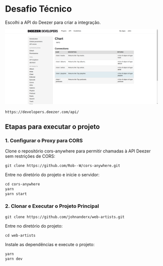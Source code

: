 # Desafio Técnico

Escolhi a API do Deezer para criar a integração.

<img src='./assets/api.png' alt='api photo'>

```
https://developers.deezer.com/api/
```

## Etapas para executar o projeto

### 1. Configurar o Proxy para CORS

Clone o repositório cors-anywhere para permitir chamadas à API Deezer sem restrições de CORS:

```
git clone https://github.com/Rob--W/cors-anywhere.git
```

Entre no diretório do projeto e inicie o servidor:

```
cd cors-anywhere
yarn
yarn start
```

### 2. Clonar e Executar o Projeto Principal

```
git clone https://github.com/johnanderx/web-artists.git
```

Entre no diretório do projeto:

```
cd web-artists
```

Instale as dependências e execute o projeto:

```
yarn
yarn dev
```
